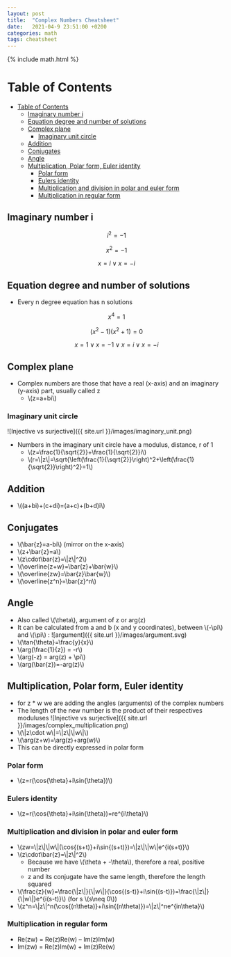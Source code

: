 ```yaml
---
layout: post
title:  "Complex Numbers Cheatsheet"
date:   2021-04-9 23:51:00 +0200
categories: math
tags: cheatsheet
---
```

{% include math.html %}
<!--more-->

# Table of Contents
- [Table of Contents](#table-of-contents)
  - [Imaginary number i](#imaginary-number-i)
  - [Equation degree and number of solutions](#equation-degree-and-number-of-solutions)
  - [Complex plane](#complex-plane)
    - [Imaginary unit circle](#imaginary-unit-circle)
  - [Addition](#addition)
  - [Conjugates](#conjugates)
  - [Angle](#angle)
  - [Multiplication, Polar form, Euler identity](#multiplication-polar-form-euler-identity)
    - [Polar form](#polar-form)
    - [Eulers identity](#eulers-identity)
    - [Multiplication and division in polar and euler form](#multiplication-and-division-in-polar-and-euler-form)
    - [Multiplication in regular form](#multiplication-in-regular-form)


## Imaginary number i

$$i^2=-1$$

$$x^2=-1$$

$$x=i \lor x=-i$$

## Equation degree and number of solutions
* Every n degree equation has n solutions

$$x^4=1$$

$$(x^2-1)(x^2+1)=0$$

$$x=1 \lor x=-1 \lor x=i \lor x=-i$$

## Complex plane
* Complex numbers are those that have a real (x-axis) and an imaginary (y-axis) part, usually called z
  * \\(z=a+bi\\)

### Imaginary unit circle
![Injective vs surjective]({{ site.url }}/images/imaginary_unit.png)

* Numbers in the imaginary unit circle have a modulus, distance, r of 1
  * \\(z=\frac{1}{\sqrt{2}}+\frac{1}{\sqrt{2}}i\\)
  * \\(r=\\|z\\|=\sqrt{\left(\frac{1}{\sqrt{2}}\right)^2+\left(\frac{1}{\sqrt{2}}\right)^2}=1\\)


## Addition
* \\((a+bi)+(c+di)=(a+c)+(b+d)i\\)

## Conjugates
  * \\(\bar{z}=a-bi\\) (mirror on the x-axis)
  * \\(z+\bar{z}=a\\)
  * \\(z\cdot\bar{z}=\\|z\\|^2\\)
  * \\(\overline{z+w}=\bar{z}+\bar{w}\\)
  * \\(\overline{zw}=\bar{z}\bar{w}\\)
  * \\(\overline{z^n}=\bar{z}^n\\)

## Angle
* Also called \\(\theta\\), argument of z or arg(z)
* It can be calculated from a and b (x and y coordinates), between \\(-\pi\\) and \\(\pi\\) :
![argument]({{ site.url }}/images/argument.svg)
* \\(\tan{\theta}=\frac{y}{x}\\)
* \\(arg(\frac{1}{z}) = -r\\)
* \\(arg(-z) = arg(z) + \pi\\)
* \\(arg(\bar{z})=-arg(z)\\)

## Multiplication, Polar form, Euler identity
* for z * w we are adding the angles (arguments) of the complex numbers
* The length of the new number is the product of their respectives moduluses
![Injective vs surjective]({{ site.url }}/images/complex_multiplication.png)
* \\(\\|z\cdot w\\|=\\|z\\|\\|w\\|\\)
* \\(\arg(z+w)=\arg(z)+arg(w)\\)
* This can be directly expressed in polar form

### Polar form
* \\(z=r(\cos{\theta}+i\sin{\theta})\\)

### Eulers identity
* \\(z=r(\cos{\theta}+i\sin{\theta})=re^{i\theta}\\)

### Multiplication and division in polar and euler form
* \\(zw=\\|z\\|\\|w\\|(\cos{(s+t)}+i\sin{(s+t)})=\\|z\\|\\|w\\|e^{i(s+t)}\\)
* \\(z\cdot\bar{z}=\\|z\\|^2\\)
  * Because we have \\(\theta + -\theta\\), therefore a real, positive number
  * z and its conjugate have the same length, therefore the length squared
* \\(\frac{z}{w}=\frac{\\|z\\|}{\\|w\\|}(\cos{(s-t)}+i\sin{(s-t)})=\frac{\\|z\\|}{\\|w\\|}e^{i(s-t)}\\) (for s \\(s\neq 0\\))
* \\(z^n=\\|z\\|^n(\cos{(n\theta)}+i\sin{(n\theta)})=\\|z\\|^ne^{in\theta}\\)

### Multiplication in regular form
* Re(zw) = Re(z)Re(w) – Im(z)Im(w)
* Im(zw) = Re(z)Im(w) + Im(z)Re(w)



